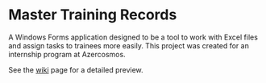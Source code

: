 # Master Training Records

A Windows Forms application designed to be a tool to work with Excel files and assign tasks to trainees more easily. This project was created for an internship program at Azercosmos.

See the [wiki](https://github.com/anar-bastanov/training-records-excel-tool/wiki) page for a detailed preview.
